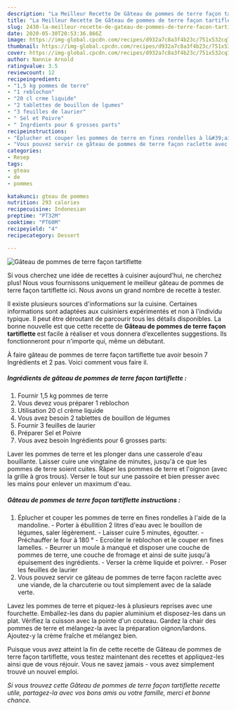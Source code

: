 ```yaml
---
description: "La Meilleur Recette De Gâteau de pommes de terre façon tartiflette"
title: "La Meilleur Recette De Gâteau de pommes de terre façon tartiflette"
slug: 2430-la-meilleur-recette-de-gateau-de-pommes-de-terre-facon-tartiflette
date: 2020-05-30T20:53:36.866Z
image: https://img-global.cpcdn.com/recipes/d932a7c8a3f4b23c/751x532cq70/gateau-de-pommes-de-terre-facon-tartiflette-photo-principale-de-la-recette.jpg
thumbnail: https://img-global.cpcdn.com/recipes/d932a7c8a3f4b23c/751x532cq70/gateau-de-pommes-de-terre-facon-tartiflette-photo-principale-de-la-recette.jpg
cover: https://img-global.cpcdn.com/recipes/d932a7c8a3f4b23c/751x532cq70/gateau-de-pommes-de-terre-facon-tartiflette-photo-principale-de-la-recette.jpg
author: Nannie Arnold
ratingvalue: 3.5
reviewcount: 12
recipeingredient:
- "1,5 kg pommes de terre"
- "1 reblochon"
- "20 cl crme liquide"
- "2 tablettes de bouillon de lgumes"
- "3 feuilles de laurier"
- " Sel et Poivre"
- " Ingrdients pour 6 grosses parts"
recipeinstructions:
- "Éplucher et couper les pommes de terre en fines rondelles à l&#39;aide de la mandoline.  Porter à ébullition 2 litres d&#39;eau avec le bouillon de légumes, saler légèrement.  Laisser cuire 5 minutes, égoutter.  Préchauffer le four à 180 °  Ecroûter le reblochon et le couper en fines lamelles.  Beurrer un moule à manqué et disposer une couche de pommes de terre, une couche de fromage et ainsi de suite jusqu&#39;à épuisement des ingrédients.  Verser la crème liquide et poivrer.  Poser les feuilles de laurier"
- "Vous pouvez servir ce gâteau de pommes de terre façon raclette avec une viande, de la charcuterie ou tout simplement avec de la salade verte."
categories:
- Resep
tags:
- gteau
- de
- pommes

katakunci: gteau de pommes 
nutrition: 293 calories
recipecuisine: Indonesian
preptime: "PT32M"
cooktime: "PT60M"
recipeyield: "4"
recipecategory: Dessert

---
```



![Gâteau de pommes de terre façon tartiflette](https://img-global.cpcdn.com/recipes/d932a7c8a3f4b23c/751x532cq70/gateau-de-pommes-de-terre-facon-tartiflette-photo-principale-de-la-recette.jpg)

Si vous cherchez une idée de recettes à cuisiner aujourd'hui, ne cherchez plus! Nous vous fournissons uniquement le meilleur gâteau de pommes de terre façon tartiflette ici. Nous avons un grand nombre de recette à tester.

Il existe plusieurs sources d'informations sur la cuisine. Certaines informations sont adaptées aux cuisiniers expérimentés et non à l'individu typique. Il peut être déroutant de parcourir tous les détails disponibles. La bonne nouvelle est que cette recette de <strong> Gâteau de pommes de terre façon tartiflette </strong> est facile à réaliser et vous donnera d’excellentes suggestions. Ils fonctionneront pour n'importe qui, même un débutant.

<!--inarticleads1-->

À faire gâteau de pommes de terre façon tartiflette tue avoir besoin 7 Ingrédients et 2 pas. Voici comment vous faire il.

##### Ingrédients de gâteau de pommes de terre façon tartiflette :

1. Fournir 1,5 kg pommes de terre
1. Vous devez vous préparer 1 reblochon
1. Utilisation 20 cl crème liquide
1. Vous avez besoin 2 tablettes de bouillon de légumes
1. Fournir 3 feuilles de laurier
1. Préparer  Sel et Poivre
1. Vous avez besoin  Ingrédients pour 6 grosses parts:


Laver les pommes de terre et les plonger dans une casserole d&#39;eau bouillante. Laisser cuire une vingtaine de minutes, jusqu&#39;à ce que les pommes de terre soient cuites. Râper les pommes de terre et l&#39;oignon (avec la grille à gros trous). Verser le tout sur une passoire et bien presser avec les mains pour enlever un maximum d&#39;eau. 

<!--inarticleads2-->

##### Gâteau de pommes de terre façon tartiflette instructions :

1. Éplucher et couper les pommes de terre en fines rondelles à l&#39;aide de la mandoline.  - Porter à ébullition 2 litres d&#39;eau avec le bouillon de légumes, saler légèrement.  - Laisser cuire 5 minutes, égoutter.  - Préchauffer le four à 180 °  - Ecroûter le reblochon et le couper en fines lamelles.  - Beurrer un moule à manqué et disposer une couche de pommes de terre, une couche de fromage et ainsi de suite jusqu&#39;à épuisement des ingrédients.  - Verser la crème liquide et poivrer.  - Poser les feuilles de laurier
1. Vous pouvez servir ce gâteau de pommes de terre façon raclette avec une viande, de la charcuterie ou tout simplement avec de la salade verte.


Lavez les pommes de terre et piquez-les à plusieurs reprises avec une fourchette. Emballez-les dans du papier aluminium et disposez-les dans un plat. Vérifiez la cuisson avec la pointe d&#39;un couteau. Gardez la chair des pommes de terre et mélangez-la avec la préparation oignon/lardons. Ajoutez-y la crème fraîche et mélangez bien. 

<!--inarticleads1-->

<p>
Puisque vous avez atteint la fin de cette recette de Gâteau de pommes de terre façon tartiflette, vous testez maintenant des recettes et appliquez-les ainsi que de vous réjouir. Vous ne savez jamais - vous avez simplement trouvé un nouvel emploi.
</p>

<p>
<i>Si vous trouvez cette Gâteau de pommes de terre façon tartiflette recette utile, partagez-la avec vos bons amis ou votre famille, merci et bonne chance.</i>
</p>
